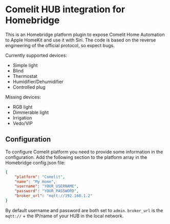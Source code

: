 # Comelit HUB integration for Homebridge

This is an Homebridge platform plugin to expose Comelit Home Automation to Apple HomeKit and use it with Siri.
The code is based on the reverse engineering of the official protocol, so expect bugs.

Currently supported devices:

- Simple light
- Blind
- Thermostat
- Humidifier/Dehumidifier
- Controlled plug

Missing devices:

- RGB light
- Dimmerable light
- Irrigation
- Vedo/VIP

## Configuration

To configure Comelit platform you need to provide some information in the configuration.
Add the following section to the platform array in the Homebridge config.json file:

```json
{
    "platform": "Comelit",
    "name": "My Home",
    "username": "YOUR_USERNAME",
    "password": "YOUR_PASSWORD",
    "broker_url": "mqtt://192.168.1.2"
}
```

By default username and password are both set to `admin`.
`broker_url` is the `mqtt://` + the IP/name of your HUB in the local network.
